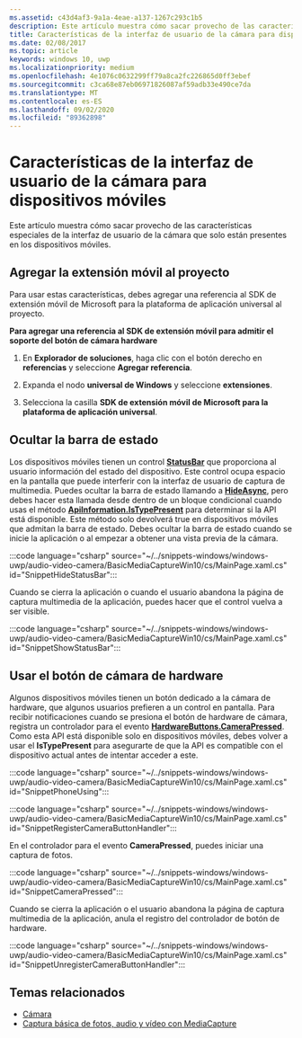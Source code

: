 ```yaml
---
ms.assetid: c43d4af3-9a1a-4eae-a137-1267c293c1b5
description: Este artículo muestra cómo sacar provecho de las características especiales de la interfaz de usuario de la cámara que solo están presentes en los dispositivos móviles.
title: Características de la interfaz de usuario de la cámara para dispositivos móviles
ms.date: 02/08/2017
ms.topic: article
keywords: windows 10, uwp
ms.localizationpriority: medium
ms.openlocfilehash: 4e1076c0632299ff79a8ca2fc226865d0ff3ebef
ms.sourcegitcommit: c3ca68e87eb06971826087af59adb33e490ce7da
ms.translationtype: MT
ms.contentlocale: es-ES
ms.lasthandoff: 09/02/2020
ms.locfileid: "89362898"
---
```

# <a name="camera-ui-features-for-mobile-devices"></a>Características de la interfaz de usuario de la cámara para dispositivos móviles

Este artículo muestra cómo sacar provecho de las características especiales de la interfaz de usuario de la cámara que solo están presentes en los dispositivos móviles. 

## <a name="add-the-mobile-extension-to-your-project"></a>Agregar la extensión móvil al proyecto 

Para usar estas características, debes agregar una referencia al SDK de extensión móvil de Microsoft para la plataforma de aplicación universal al proyecto.

**Para agregar una referencia al SDK de extensión móvil para admitir el soporte del botón de cámara hardware**

1.  En **Explorador de soluciones**, haga clic con el botón derecho en **referencias** y seleccione **Agregar referencia**.

2.  Expanda el nodo **universal de Windows** y seleccione **extensiones**.

3.  Selecciona la casilla **SDK de extensión móvil de Microsoft para la plataforma de aplicación universal**.

## <a name="hide-the-status-bar"></a>Ocultar la barra de estado

Los dispositivos móviles tienen un control [**StatusBar**](/uwp/api/Windows.UI.ViewManagement.StatusBar) que proporciona al usuario información del estado del dispositivo. Este control ocupa espacio en la pantalla que puede interferir con la interfaz de usuario de captura de multimedia. Puedes ocultar la barra de estado llamando a [**HideAsync**](/uwp/api/windows.ui.viewmanagement.statusbar.hideasync), pero debes hacer esta llamada desde dentro de un bloque condicional cuando usas el método [**ApiInformation.IsTypePresent**](/uwp/api/windows.foundation.metadata.apiinformation.istypepresent) para determinar si la API está disponible. Este método solo devolverá true en dispositivos móviles que admitan la barra de estado. Debes ocultar la barra de estado cuando se inicie la aplicación o al empezar a obtener una vista previa de la cámara.

:::code language="csharp" source="~/../snippets-windows/windows-uwp/audio-video-camera/BasicMediaCaptureWin10/cs/MainPage.xaml.cs" id="SnippetHideStatusBar":::

Cuando se cierra la aplicación o cuando el usuario abandona la página de captura multimedia de la aplicación, puedes hacer que el control vuelva a ser visible.

:::code language="csharp" source="~/../snippets-windows/windows-uwp/audio-video-camera/BasicMediaCaptureWin10/cs/MainPage.xaml.cs" id="SnippetShowStatusBar":::

## <a name="use-the-hardware-camera-button"></a>Usar el botón de cámara de hardware

Algunos dispositivos móviles tienen un botón dedicado a la cámara de hardware, que algunos usuarios prefieren a un control en pantalla. Para recibir notificaciones cuando se presiona el botón de hardware de cámara, registra un controlador para el evento [**HardwareButtons.CameraPressed**](/uwp/api/windows.phone.ui.input.hardwarebuttons.camerapressed). Como esta API está disponible solo en dispositivos móviles, debes volver a usar el **IsTypePresent** para asegurarte de que la API es compatible con el dispositivo actual antes de intentar acceder a este.

:::code language="csharp" source="~/../snippets-windows/windows-uwp/audio-video-camera/BasicMediaCaptureWin10/cs/MainPage.xaml.cs" id="SnippetPhoneUsing":::

:::code language="csharp" source="~/../snippets-windows/windows-uwp/audio-video-camera/BasicMediaCaptureWin10/cs/MainPage.xaml.cs" id="SnippetRegisterCameraButtonHandler":::

En el controlador para el evento **CameraPressed**, puedes iniciar una captura de fotos.

:::code language="csharp" source="~/../snippets-windows/windows-uwp/audio-video-camera/BasicMediaCaptureWin10/cs/MainPage.xaml.cs" id="SnippetCameraPressed":::

Cuando se cierra la aplicación o el usuario abandona la página de captura multimedia de la aplicación, anula el registro del controlador de botón de hardware.

:::code language="csharp" source="~/../snippets-windows/windows-uwp/audio-video-camera/BasicMediaCaptureWin10/cs/MainPage.xaml.cs" id="SnippetUnregisterCameraButtonHandler":::

## <a name="related-topics"></a>Temas relacionados

* [Cámara](camera.md)
* [Captura básica de fotos, audio y vídeo con MediaCapture](basic-photo-video-and-audio-capture-with-MediaCapture.md)
